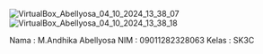 
![VirtualBox_Abellyosa_04_10_2024_13_38_07](https://github.com/user-attachments/assets/50bf2df8-9e54-40c9-a41a-a63b8db7e2a5)![VirtualBox_Abellyosa_04_10_2024_13_38_18](https://github.com/user-attachments/assets/51970006-57b9-442c-80bd-00e61211446a)



Nama : M.Andhika Abellyosa
NIM : 09011282328063
Kelas : SK3C
